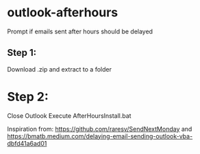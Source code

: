 # outlook-afterhours
Prompt if emails sent after hours should be delayed

## Step 1:
Download .zip and extract to a folder

# Step 2:
Close Outlook
Execute AfterHoursInstall.bat

Inspiration from:
https://github.com/raresv/SendNextMonday
and
https://bmatb.medium.com/delaying-email-sending-outlook-vba-dbfd41a6ad01
